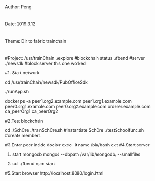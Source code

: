 #
Author: Peng
#
Date: 2019.3.12
#
Theme: Dir to fabric trainchain
#


#Project: 
     /usr/trainChain
	./explore #blockchain status
	./fbend  #server
	./newsdk #block server this one worked



#1. Start network

   cd /usr/trainChain/newsdk/PubOfficeSdk  
   
   ./runApp.sh

   docker ps -a 
 	peer1.org2.example.com
 	peer1.org1.example.com
 	peer0.org1.example.com
 	peer0.org2.example.com
 	orderer.example.com
  	ca_peerOrg1
 	ca_peerOrg2

#2.Test blockchain

  cd ./SchCre 
  ./trainSchCre.sh  #instantiate SchCre
  ./testSchoolfunc.sh  #create members

#3.Enter peer inside
	docker exec -it name /bin/bash
	exit
#4.Start server 
	
  1. start mongodb 
	mongod --dbpath /var/lib/mongodb/ --smallfiles
	
  2. cd ../fbend
	npm start
  
#5.Start browser
  http://localhost:8080/login.html  

